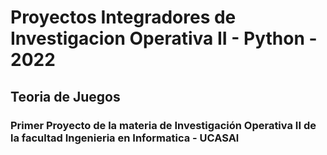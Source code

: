 # Proyectos Integradores de Investigacion Operativa II - Python - 2022
## Teoria de Juegos
### Primer Proyecto de la materia de Investigación Operativa II de la facultad Ingenieria en Informatica - UCASAl
